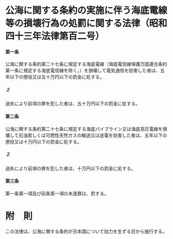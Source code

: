 # 公海に関する条約の実施に伴う海底電線等の損壊行為の処罰に関する法律（昭和四十三年法律第百二号）
#### 第一条
公海に関する条約第二十七条に規定する海底電線（海底電信線保護万国連合条約第一条に規定する海底電信線を除く。）を損壊して電気通信を妨害した者は、五年以下の懲役又は五十万円以下の罰金に処する。
##### ２
過失により前項の罪を犯した者は、五十万円以下の罰金に処する。
#### 第二条
公海に関する条約第二十七条に規定する海底パイプライン又は海底高圧電線を損壊して石油若しくは可燃性天然ガスの輸送又は送電を妨害した者は、五年以下の懲役又は十万円以下の罰金に処する。
##### ２
過失により前項の罪を犯した者は、十万円以下の罰金に処する。
#### 第三条
第一条第一項及び前条第一項の未遂罪は、罰する。
# 附　則
この法律は、公海に関する条約が日本国について効力を生ずる日から施行する。
